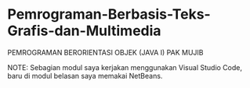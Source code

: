 # Pemrograman-Berbasis-Teks-Grafis-dan-Multimedia
PEMROGRAMAN BERORIENTASI OBJEK (JAVA I) PAK MUJIB



NOTE:
Sebagian modul saya kerjakan menggunakan Visual Studio Code, baru di modul belasan saya memakai NetBeans.
